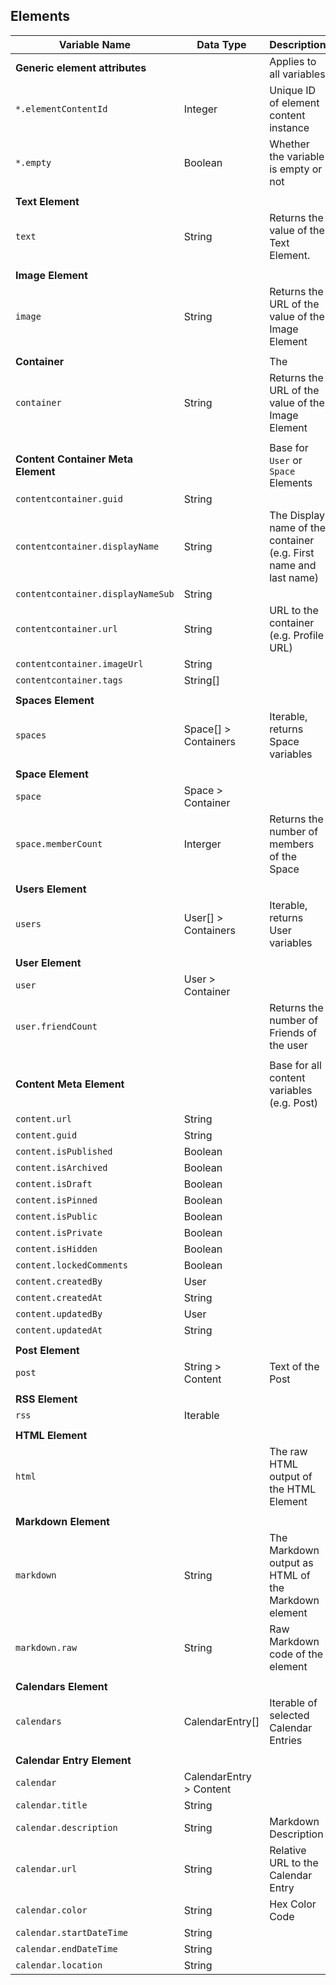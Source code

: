 
## Elements

| Variable Name                       | Data Type               | Description                                                       |
|-------------------------------------|-------------------------|-------------------------------------------------------------------|
| **Generic element attributes**      |                         | Applies to all variables                                          |
| `*.elementContentId`                | Integer                 | Unique ID of element content instance                             |
| `*.empty`                           | Boolean                 | Whether the variable is empty or not                              |
|                                     |                         |                                                                   |
| **Text Element**                    |                         |                                                                   |
| `text`                              | String                  | Returns the value of the Text Element.                            |
|                                     |                         |                                                                   |
| **Image Element**                   |                         |                                                                   |
| `image`                             | String                  | Returns the URL of the value of the Image Element                 |
|                                     |                         |                                                                   |
| **Container**                       |                         | The                                                               |
| `container`                         | String                  | Returns the URL of the value of the Image Element                 |
|                                     |                         |                                                                   |
| **Content Container Meta Element**  |                         | Base for `User` or `Space` Elements                               |
| `contentcontainer.guid`             | String                  |                                                                   |
| `contentcontainer.displayName`      | String                  | The Display name of the container (e.g. First name and last name) |
| `contentcontainer.displayNameSub`   | String                  |                                                                   |
| `contentcontainer.url`              | String                  | URL to the container (e.g. Profile URL)                           |
| `contentcontainer.imageUrl`         | String                  |                                                                   |
| `contentcontainer.tags`             | String[]                |                                                                   |
|                                     |                         |                                                                   |
| **Spaces Element**                  |                         |                                                                   |
| `spaces`                            | Space[] > Containers    | Iterable, returns Space variables                                 |
|                                     |                         |                                                                   |
| **Space Element**                   |                         |                                                                   |
| `space`                             | Space > Container       |                                                                   |
| `space.memberCount`                 | Interger                | Returns the number of members of the Space                        |
|                                     |                         |                                                                   |
| **Users Element**                   |                         |                                                                   |
| `users`                             | User[] > Containers     | Iterable, returns User variables                                  |
|                                     |                         |                                                                   |
| **User Element**                    |                         |                                                                   |
| `user`                              | User > Container        |                                                                   |
| `user.friendCount`                  |                         | Returns the number of Friends of the user                         |
|                                     |                         |                                                                   |
| **Content Meta Element**            |                         | Base for all content variables (e.g. Post)                        |
| `content.url`                       | String                  |                                                                   |
| `content.guid`                      | String                  |                                                                   |
| `content.isPublished`               | Boolean                 |                                                                   |
| `content.isArchived`                | Boolean                 |                                                                   |
| `content.isDraft`                   | Boolean                 |                                                                   |
| `content.isPinned`                  | Boolean                 |                                                                   |
| `content.isPublic`                  | Boolean                 |                                                                   |
| `content.isPrivate`                 | Boolean                 |                                                                   |
| `content.isHidden`                  | Boolean                 |                                                                   |
| `content.lockedComments`            | Boolean                 |                                                                   |
| `content.createdBy`                 | User                    |                                                                   |
| `content.createdAt`                 | String                  |                                                                   |
| `content.updatedBy`                 | User                    |                                                                   |
| `content.updatedAt`                 | String                  |                                                                   |
|                                     |                         |                                                                   |
| **Post Element**                    |                         |                                                                   |
| `post `                             | String > Content        | Text of the Post                                                  |
|                                     |                         |                                                                   |
| **RSS Element**                     |                         |                                                                   |
| `rss`                               | Iterable                |                                                                   |
|                                     |                         |                                                                   |
| **HTML Element**                    |                         |                                                                   |
| `html`                              |                         | The raw HTML output of the HTML Element                           |
|                                     |                         |                                                                   |
| **Markdown Element**                |                         |                                                                   |
| `markdown`                          | String                  | The Markdown output as HTML of the Markdown element               |
| `markdown.raw`                      | String                  | Raw Markdown code of the element                                  |
|                                     |                         |                                                                   |
| **Calendars Element**               |                         |                                                                   |
| `calendars`                         | CalendarEntry[]         | Iterable of selected Calendar Entries                             |
|                                     |                         |                                                                   |
| **Calendar Entry Element**          |                         |                                                                   |
| `calendar`                          | CalendarEntry > Content |                                                                   |
| `calendar.title`                    | String                  |                                                                   |
| `calendar.description`              | String                  | Markdown Description                                              |
| `calendar.url`                      | String                  | Relative URL to the Calendar Entry                                |
| `calendar.color`                    | String                  | Hex Color Code                                                    |
| `calendar.startDateTime `           | String                  |                                                                   |
| `calendar.endDateTime`              | String                  |                                                                   |
| `calendar.location`                 | String                  |                                                                   |
